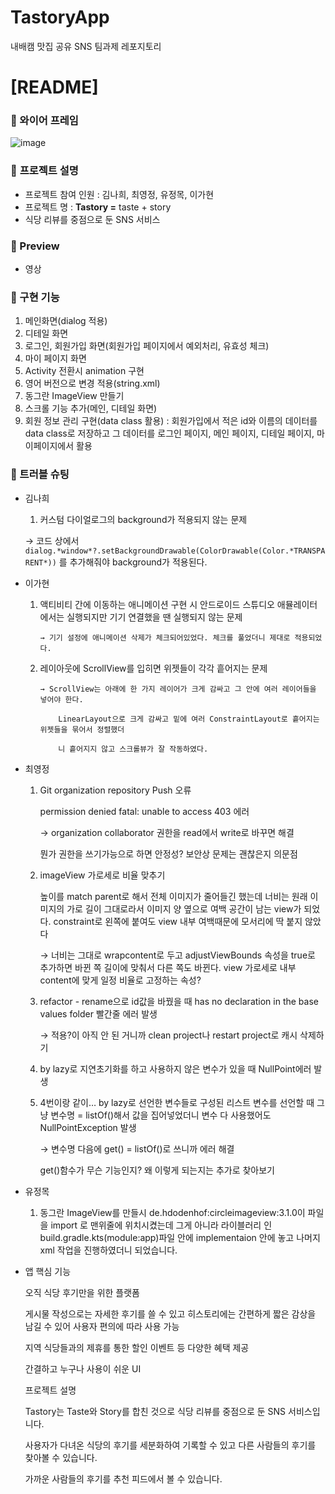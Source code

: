 # TastoryApp
내배캠 맛집 공유 SNS 팀과제 레포지토리

# [**README]**

### 📌 와이어 프레임

![image](https://github.com/NBC-SNS-Team8/TastoryApp/assets/65105035/2881de49-4d5f-4bbe-a9e6-69f74b2cbfe4)


### 📌 **프로젝트 설명**

- 프로젝트 참여 인원 : 김나희, 최영정, 유정목, 이가현
- 프로젝트 명 : **Tastory =** taste + story
- 식당 리뷰를 중점으로 둔 SNS 서비스

### **📌 Preview**

- 영상

### **📌 구현 기능**

1. 메인화면(dialog 적용)
2. 디테일 화면
3. 로그인, 회원가입 화면(회원가입 페이지에서 예외처리, 유효성 체크)
4. 마이 페이지 화면
5. Activity 전환시 animation 구현
6. 영어 버전으로 변경 적용(string.xml)
7. 동그란 ImageView 만들기
8. 스크롤 기능 추가(메인, 디테일 화면)
9. 회원 정보 관리 구현(data class 활용) : 회원가입에서 적은 id와 이름의 데이터를 data class로 저장하고 그 데이터를 로그인 페이지, 메인 페이지, 디테일 페이지, 마이페이지에서 활용

### **📌 트러블 슈팅**

- 김나희
    1. 커스텀 다이얼로그의 background가 적용되지 않는 문제
    
     → 코드 상에서 `dialog.*window*?.setBackgroundDrawable(ColorDrawable(Color.*TRANSPARENT*))` 를 추가해줘야 background가 적용된다. 
    

- 이가현
    1. 액티비티 간에 이동하는 애니메이션 구현 시 안드로이드 스튜디오 애뮬레이터에서는 실행되지만 기기 연결했을 땐 실행되지 않는 문제
    
           → 기기 설정에 애니메이션 삭제가 체크되어있었다. 체크를 풀었더니 제대로 적용되었다.
    
    1. 레이아웃에 ScrollView를 입히면 위젯들이 각각 흩어지는 문제
    
           → ScrollView는 아래에 한 가지 레이어가 크게 감싸고 그 안에 여러 레이어들을 넣어야 한다. 
    
               LinearLayout으로 크게 감싸고 밑에 여러 ConstraintLayout로 흩어지는 위젯들을 묶어서 정렬했더
    
               니 흩어지지 않고 스크롤뷰가 잘 작동하였다.
    

- 최영정
    1. Git organization repository Push 오류
        
        permission denied fatal: unable to access 403 에러
        
        → organization collaborator 권한을 read에서 write로 바꾸면 해결
        
        뭔가 권한을 쓰기가능으로 하면 안정성? 보안상 문제는 괜찮은지 의문점
        
    2. imageView 가로세로 비율 맞추기
        
        높이를 match parent로 해서 전체 이미지가 줄어들긴 했는데 너비는 원래 이미지의 가로 길이 그대로라서 이미지 양 옆으로 여백 공간이 남는 view가 되었다. constraint로 왼쪽에 붙여도 view 내부 여백때문에 모서리에 딱 붙지 않았다
        
        → 너비는 그대로 wrapcontent로 두고 adjustViewBounds 속성을 true로 추가하면 바뀐 쪽 길이에 맞춰서 다른 쪽도 바뀐다. view 가로세로 내부 content에 맞게 일정 비율로 고정하는 속성?
        
    3. refactor - rename으로 id값을 바꿨을 때 has no declaration in the base values folder 빨간줄 에러 발생
        
        → 적용?이 아직 안 된 거니까 clean project나 restart project로 캐시 삭제하기
        
    4. by lazy로 지연초기화를 하고 사용하지 않은 변수가 있을 때 NullPoint에러 발생
                    
    5. 4번이랑 같이… by lazy로 선언한 변수들로 구성된 리스트 변수를 선언할 때 그냥 변수명 = listOf()해서 값을 집어넣었더니 변수 다 사용했어도 NullPointException 발생
        
        → 변수명 다음에 get() = listOf()로 쓰니까 에러 해결
        
        get()함수가 무슨 기능인지? 왜 이렇게 되는지는 추가로 찾아보기
        
- 유정목
    1. 동그란 ImageView를 만들시 de.hdodenhof:circleimageview:3.1.0이 파일을 import 로 맨위줄에 위치시켰는데 그게 아니라 라이블러리 인 build.gradle.kts(module:app)파일 안에 implementaion 안에 놓고 나머지 xml 작업을 진행하였더니 되었습니다.

- 앱 핵심 기능
    
    오직 식당 후기만을 위한 플랫폼
    
    게시물 작성으로는 자세한 후기를 쓸 수 있고 히스토리에는 간편하게 짧은 감상을 남길 수 있어 사용자 편의에 따라 사용 가능
    
    지역 식당들과의 제휴를 통한 할인 이벤트 등 다양한 혜택 제공
    
    간결하고 누구나 사용이 쉬운 UI
    
    프로젝트 설명
    
    Tastory는 Taste와 Story를 합친 것으로 식당 리뷰를 중점으로 둔 SNS 서비스입니다.
    
    사용자가 다녀온 식당의 후기를 세분화하여 기록할 수 있고 다른 사람들의 후기를 찾아볼 수 있습니다.
    
    가까운 사람들의 후기를 추천 피드에서 볼 수 있습니다.

